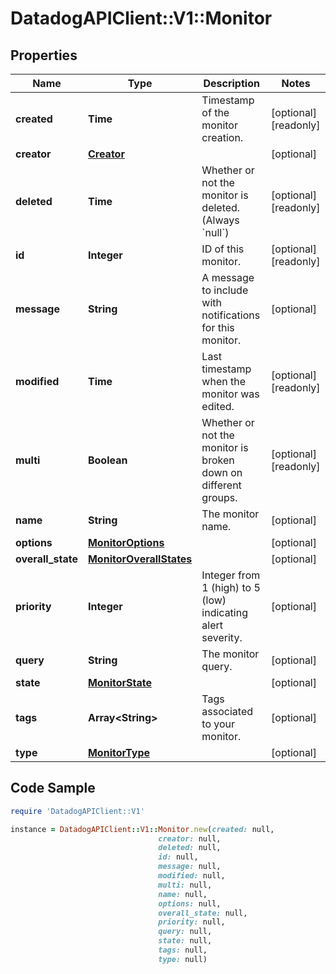 # DatadogAPIClient::V1::Monitor

## Properties

Name | Type | Description | Notes
------------ | ------------- | ------------- | -------------
**created** | **Time** | Timestamp of the monitor creation. | [optional] [readonly] 
**creator** | [**Creator**](Creator.md) |  | [optional] 
**deleted** | **Time** | Whether or not the monitor is deleted. (Always &#x60;null&#x60;) | [optional] [readonly] 
**id** | **Integer** | ID of this monitor. | [optional] [readonly] 
**message** | **String** | A message to include with notifications for this monitor. | [optional] 
**modified** | **Time** | Last timestamp when the monitor was edited. | [optional] [readonly] 
**multi** | **Boolean** | Whether or not the monitor is broken down on different groups. | [optional] [readonly] 
**name** | **String** | The monitor name. | [optional] 
**options** | [**MonitorOptions**](MonitorOptions.md) |  | [optional] 
**overall_state** | [**MonitorOverallStates**](MonitorOverallStates.md) |  | [optional] 
**priority** | **Integer** | Integer from 1 (high) to 5 (low) indicating alert severity. | [optional] 
**query** | **String** | The monitor query. | [optional] 
**state** | [**MonitorState**](MonitorState.md) |  | [optional] 
**tags** | **Array&lt;String&gt;** | Tags associated to your monitor. | [optional] 
**type** | [**MonitorType**](MonitorType.md) |  | [optional] 

## Code Sample

```ruby
require 'DatadogAPIClient::V1'

instance = DatadogAPIClient::V1::Monitor.new(created: null,
                                 creator: null,
                                 deleted: null,
                                 id: null,
                                 message: null,
                                 modified: null,
                                 multi: null,
                                 name: null,
                                 options: null,
                                 overall_state: null,
                                 priority: null,
                                 query: null,
                                 state: null,
                                 tags: null,
                                 type: null)
```


